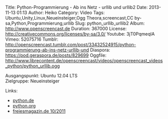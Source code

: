 Title: Python-Programmierung - Ab ins Netz - urllib und urllib2
Date: 2013-11-13 01:13
Author: Heiko
Category: Video
Tags: Ubuntu,Unity,Linux,Neueinsteiger,Ogg Theora,screencast,CC by-sa,Python,Programmierung,urllib
Slug: python_urllib_urllib2
Album: http://www.openscreencast.de
Duration: 367000
License: http://creativecommons.org/licenses/by-sa/3.0/
Youtube: 3jT0PqmeqlA
Vimeo: 52075716
Tumblr: http://openscreencast.tumblr.com/post/33432524915/python-programmierung-ab-ins-netz-urllib-und
Diaspora: https://pod.geraspora.de/posts/829699
Oggfile: http://www.librecontent.de/openscreencast/videos/openscreencast_videos_python/python_urllib.ogg

Ausgangspunkt: Ubuntu 12.04 LTS  
Zielgruppe: Neueinsteiger  

Links:

  * [python.de](http://www.python.de "Link zu Python.de" )
  * [python.org](http://www.python.org "Link zu Python.org" )
  * [freiesmagazin.de 10/2011](http://www.freiesmagazin.de/freiesMagazin-2011-10 "Link zu freiesmagazin.de" )

